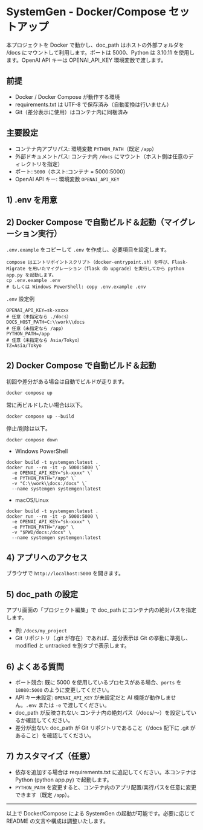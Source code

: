 # SystemGen - Docker/Compose セットアップ

本プロジェクトを Docker で動かし、doc_path はホストの外部フォルダを /docs にマウントして利用します。ポートは 5000、Python は 3.10.11 を使用します。OpenAI API キーは OPENAI_API_KEY 環境変数で渡します。

## 前提
- Docker / Docker Compose が動作する環境
- requirements.txt は UTF-8 で保存済み（自動変換は行いません）
- Git（差分表示に使用）はコンテナ内に同梱済み

## 主要設定
- コンテナ内アプリパス: 環境変数 `PYTHON_PATH`（既定 `/app`）
- 外部ドキュメントパス: コンテナ内 `/docs` にマウント（ホスト側は任意のディレクトリを指定）
- ポート: `5000`（ホスト:コンテナ = 5000:5000）
- OpenAI API キー: 環境変数 `OPENAI_API_KEY`

## 1) .env を用意
## 2) Docker Compose で自動ビルド＆起動（マイグレーション実行）
`.env.example` をコピーして `.env` を作成し、必要項目を設定します。

```
compose はエントリポイントスクリプト（docker-entrypoint.sh）を呼び、Flask-Migrate を用いたマイグレーション（flask db upgrade）を実行してから python app.py を起動します。
cp .env.example .env
# もしくは Windows PowerShell: copy .env.example .env
```

`.env` 設定例
```
OPENAI_API_KEY=sk-xxxxx
# 任意（未指定なら ./docs）
DOCS_HOST_PATH=C:\\work\\docs
# 任意（未指定なら /app）
PYTHON_PATH=/app
# 任意（未指定なら Asia/Tokyo）
TZ=Asia/Tokyo
```

## 2) Docker Compose で自動ビルド＆起動
初回や差分がある場合は自動でビルドが走ります。

```
docker compose up
```

常に再ビルドしたい場合は以下。
```
docker compose up --build
```

停止/削除は以下。
```
docker compose down
```

- Windows PowerShell
```
docker build -t systemgen:latest .
docker run --rm -it -p 5000:5000 \`
  -e OPENAI_API_KEY="sk-xxxx" \`
  -e PYTHON_PATH="/app" \`
  -v "C:\\work\\docs:/docs" \`
  --name systemgen systemgen:latest
```

- macOS/Linux
```
docker build -t systemgen:latest .
docker run --rm -it -p 5000:5000 \
  -e OPENAI_API_KEY="sk-xxxx" \
  -e PYTHON_PATH="/app" \
  -v "$PWD/docs:/docs" \
  --name systemgen systemgen:latest
```

## 4) アプリへのアクセス
ブラウザで `http://localhost:5000` を開きます。

## 5) doc_path の設定
アプリ画面の「プロジェクト編集」で doc_path にコンテナ内の絶対パスを指定します。
- 例: `/docs/my_project`
- Git リポジトリ（.git が存在）であれば、差分表示は Git の挙動に準拠し、modified と untracked を別タブで表示します。

## 6) よくある質問
- ポート競合: 既に 5000 を使用しているプロセスがある場合、`ports` を `18080:5000` のように変更してください。
- API キー未設定: `OPENAI_API_KEY` が未設定だと AI 機能が動作しません。`.env` または `-e` で渡してください。
- doc_path が反映されない: コンテナ内の絶対パス（/docs/〜）を設定しているか確認してください。
- 差分が出ない: doc_path が Git リポジトリであること（/docs 配下に .git があること）を確認してください。

## 7) カスタマイズ（任意）
- 依存を追加する場合は requirements.txt に追記してください。本コンテナは Python (python app.py) で起動します。
- `PYTHON_PATH` を変更すると、コンテナ内のアプリ配置/実行パスを任意に変更できます（既定 `/app`）。

---
以上で Docker/Compose による SystemGen の起動が可能です。必要に応じて README の文言や構成は調整いたします。